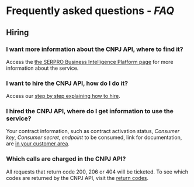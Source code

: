 # Frequently asked questions - *FAQ*

## Hiring 

### I want more information about the CNPJ API, where to find it?
Access the <a href="https://servicos.serpro.gov.br/inteligencia-de-negocios-serpro/" target="_blank">the SERPRO Business Intelligence Platform page</a> for more information about the service.

### I want to hire the CNPJ API, how do I do it?
Access our [step by step explaining how to hire](como_contratar.md).

### I hired the CNPJ API, where do I get information to use the service?
Your contract information, such as contract activation status, *Consumer key*, *Consumer secret*, *endpoint* to be consumed, link 
for documentation, are <a href="https://cliente.serpro.gov.br" target="_blank"> in your customer area</a>.

### Which calls are charged in the CNPJ API?
All requests that return code 200, 206 or 404 will be ticketed. To see which codes are returned by the CNPJ API, visit the [return codes](codigos_retorno.md).